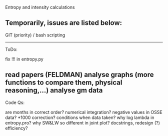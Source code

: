 Entropy and intensity calculations

Temporarily, issues are listed below:
-------------------------------------

GIT (priority) / bash scripting

----
ToDo:

fix !!! in entropy.py

read papers (FELDMAN)
analyse graphs (more functions to compare them, physical reasoning,...)
analyse gm data
--
Code Qs:

are months in correct order?
numerical integration?
negative values in OSSE data? *1000 correction? conditions when data taken?
why log lambda in entropy.pro? why SW&LW so different in joint plot?
docstrings, redesign (?)
efficiency?

